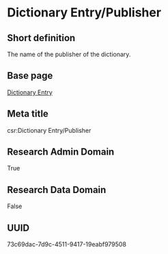 # Dictionary Entry/Publisher
## Short definition
The name of the publisher of the dictionary.
## Base page
[Dictionary Entry](https://github.com/EuroCRIS/CASRAI-Dictionairies/blob/main/Objects/Dictionary%20Entry.md)
## Meta title
csr:Dictionary Entry/Publisher
## Research Admin Domain
True
## Research Data Domain
False
## UUID
73c69dac-7d9c-4511-9417-19eabf979508
